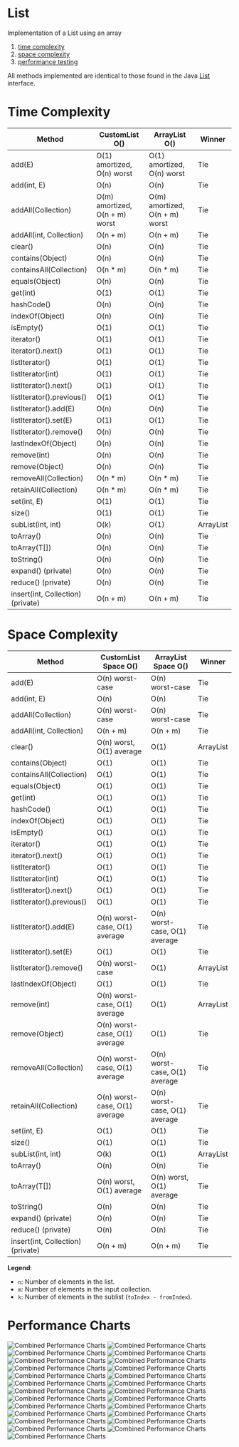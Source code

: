 # List

Implementation of a List using an array

1. [time complexity](https://github.com/bk10aao/CustomList/tree/main?tab=readme-ov-file#time-complexity)
2. [space complexity](https://github.com/bk10aao/CustomList/tree/main?tab=readme-ov-file#space-complexity)
3. [performance testing](https://github.com/bk10aao/CustomList/blob/main/README.md#performance-testing)

All methods implemented are identical to those found in the Java [List](https://docs.oracle.com/javase/8/docs/api/java/util/List.html) interface.

# Time Complexity
| Method                            | CustomList O()                 | ArrayList O()                  | Winner    |
|-----------------------------------|--------------------------------|--------------------------------|-----------|
| add(E)                            | O(1) amortized, O(n) worst     | O(1) amortized, O(n) worst     | Tie       |
| add(int, E)                       | O(n)                           | O(n)                           | Tie       |
| addAll(Collection)                | O(m) amortized, O(n + m) worst | O(m) amortized, O(n + m) worst | Tie       |
| addAll(int, Collection)           | O(n + m)                       | O(n + m)                       | Tie       |
| clear()                           | O(n)                           | O(n)                           | Tie       |
| contains(Object)                  | O(n)                           | O(n)                           | Tie       |
| containsAll(Collection)           | O(n * m)                       | O(n * m)                       | Tie       |
| equals(Object)                    | O(n)                           | O(n)                           | Tie       |
| get(int)                          | O(1)                           | O(1)                           | Tie       |
| hashCode()                        | O(n)                           | O(n)                           | Tie       |
| indexOf(Object)                   | O(n)                           | O(n)                           | Tie       |
| isEmpty()                         | O(1)                           | O(1)                           | Tie       |
| iterator()                        | O(1)                           | O(1)                           | Tie       |
| iterator().next()                 | O(1)                           | O(1)                           | Tie       |
| listIterator()                    | O(1)                           | O(1)                           | Tie       |
| listIterator(int)                 | O(1)                           | O(1)                           | Tie       |
| listIterator().next()             | O(1)                           | O(1)                           | Tie       |
| listIterator().previous()         | O(1)                           | O(1)                           | Tie       |
| listIterator().add(E)             | O(n)                           | O(n)                           | Tie       |
| listIterator().set(E)             | O(1)                           | O(1)                           | Tie       |
| listIterator().remove()           | O(n)                           | O(n)                           | Tie       |
| lastIndexOf(Object)               | O(n)                           | O(n)                           | Tie       |
| remove(int)                       | O(n)                           | O(n)                           | Tie       |
| remove(Object)                    | O(n)                           | O(n)                           | Tie       |
| removeAll(Collection)             | O(n * m)                       | O(n * m)                       | Tie       |
| retainAll(Collection)             | O(n * m)                       | O(n * m)                       | Tie       |
| set(int, E)                       | O(1)                           | O(1)                           | Tie       |
| size()                            | O(1)                           | O(1)                           | Tie       |
| subList(int, int)                 | O(k)                           | O(1)                           | ArrayList |
| toArray()                         | O(n)                           | O(n)                           | Tie       |
| toArray(T[])                      | O(n)                           | O(n)                           | Tie       |
| toString()                        | O(n)                           | O(n)                           | Tie       |
| expand() (private)                | O(n)                           | O(n)                           | Tie       |
| reduce() (private)                | O(n)                           | O(n)                           | Tie       |
| insert(int, Collection) (private) | O(n + m)                       | O(n + m)                       | Tie       |

# Space Complexity
| Method                            | CustomList Space O()          | ArrayList Space O()           | Winner    |
|-----------------------------------|-------------------------------|-------------------------------|-----------|
| add(E)                            | O(n) worst-case               | O(n) worst-case               | Tie       |
| add(int, E)                       | O(n)                          | O(n)                          | Tie       |
| addAll(Collection)                | O(n) worst-case               | O(n) worst-case               | Tie       |
| addAll(int, Collection)           | O(n + m)                      | O(n + m)                      | Tie       |
| clear()                           | O(n) worst, O(1) average      | O(1)                          | ArrayList |
| contains(Object)                  | O(1)                          | O(1)                          | Tie       |
| containsAll(Collection)           | O(1)                          | O(1)                          | Tie       |
| equals(Object)                    | O(1)                          | O(1)                          | Tie       |
| get(int)                          | O(1)                          | O(1)                          | Tie       |
| hashCode()                        | O(1)                          | O(1)                          | Tie       |
| indexOf(Object)                   | O(1)                          | O(1)                          | Tie       |
| isEmpty()                         | O(1)                          | O(1)                          | Tie       |
| iterator()                        | O(1)                          | O(1)                          | Tie       |
| iterator().next()                 | O(1)                          | O(1)                          | Tie       |
| listIterator()                    | O(1)                          | O(1)                          | Tie       |
| listIterator(int)                 | O(1)                          | O(1)                          | Tie       |
| listIterator().next()             | O(1)                          | O(1)                          | Tie       |
| listIterator().previous()         | O(1)                          | O(1)                          | Tie       |
| listIterator().add(E)             | O(n) worst-case, O(1) average | O(n) worst-case, O(1) average | Tie       |
| listIterator().set(E)             | O(1)                          | O(1)                          | Tie       |
| listIterator().remove()           | O(n) worst-case               | O(1)                          | ArrayList |
| lastIndexOf(Object)               | O(1)                          | O(1)                          | Tie       |
| remove(int)                       | O(n) worst-case, O(1) average | O(1)                          | ArrayList |
| remove(Object)                    | O(n) worst-case, O(1) average | O(1)                          | Tie       |
| removeAll(Collection)             | O(n) worst-case, O(1) average | O(n) worst-case, O(1) average | Tie       |
| retainAll(Collection)             | O(n) worst-case, O(1) average | O(n) worst-case, O(1) average | Tie       |
| set(int, E)                       | O(1)                          | O(1)                          | Tie       |
| size()                            | O(1)                          | O(1)                          | Tie       |
| subList(int, int)                 | O(k)                          | O(1)                          | ArrayList |
| toArray()                         | O(n)                          | O(n)                          | Tie       |
| toArray(T[])                      | O(n) worst, O(1) average      | O(n) worst, O(1) average      | Tie       |
| toString()                        | O(n)                          | O(n)                          | Tie       |
| expand() (private)                | O(n)                          | O(n)                          | Tie       |
| reduce() (private)                | O(n)                          | O(n)                          | Tie       |
| insert(int, Collection) (private) | O(n + m)                      | O(n + m)                      | Tie       |

**Legend**:
- `n`: Number of elements in the list.
- `m`: Number of elements in the input collection.
- `k`: Number of elements in the sublist (`toIndex - fromIndex`).

# Performance Charts

![Combined Performance Charts](PerformanceTesting/add(int,%20T).png)
![Combined Performance Charts](PerformanceTesting/add(T).png)
![Combined Performance Charts](PerformanceTesting/addAll(Collection%3CT%3E).png)
![Combined Performance Charts](PerformanceTesting/addAll(int,%20Collection%3CT%3E).png)
![Combined Performance Charts](PerformanceTesting/clear().png)
![Combined Performance Charts](PerformanceTesting/contains(T).png)
![Combined Performance Charts](PerformanceTesting/containsAll(Collection%3CT%3E).png)
![Combined Performance Charts](PerformanceTesting/equals(Object).png)
![Combined Performance Charts](PerformanceTesting/get(int).png)
![Combined Performance Charts](PerformanceTesting/hashCode().png)
![Combined Performance Charts](PerformanceTesting/indexOf(Object).png)
![Combined Performance Charts](PerformanceTesting/isEmpty().png)
![Combined Performance Charts](PerformanceTesting/iterator().next().png)
![Combined Performance Charts](PerformanceTesting/lastIndexOf(Object).png)
![Combined Performance Charts](PerformanceTesting/listIterator().add(T).png)
![Combined Performance Charts](PerformanceTesting/listIterator().remove().png)
![Combined Performance Charts](PerformanceTesting/remove(int).png)
![Combined Performance Charts](PerformanceTesting/remove(T).png)
![Combined Performance Charts](PerformanceTesting/removeAll(Collection<T>).png)
![Combined Performance Charts](PerformanceTesting/retainAll(Collection%3CT%3E).png)
![Combined Performance Charts](PerformanceTesting/set(int,%20T).png)
![Combined Performance Charts](PerformanceTesting/size().png)
![Combined Performance Charts](PerformanceTesting/subList(int,%20int).png)
![Combined Performance Charts](PerformanceTesting/toArray().png)
![Combined Performance Charts](PerformanceTesting/toString().png)


















